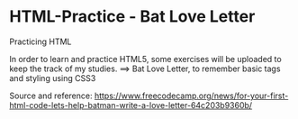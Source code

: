 # HTML-Practice - Bat Love Letter
Practicing HTML

In order to learn and practice HTML5, some exercises will be uploaded to keep the track of my studies.
==> Bat Love Letter, to remember basic tags and styling using CSS3


Source and reference: 
https://www.freecodecamp.org/news/for-your-first-html-code-lets-help-batman-write-a-love-letter-64c203b9360b/

